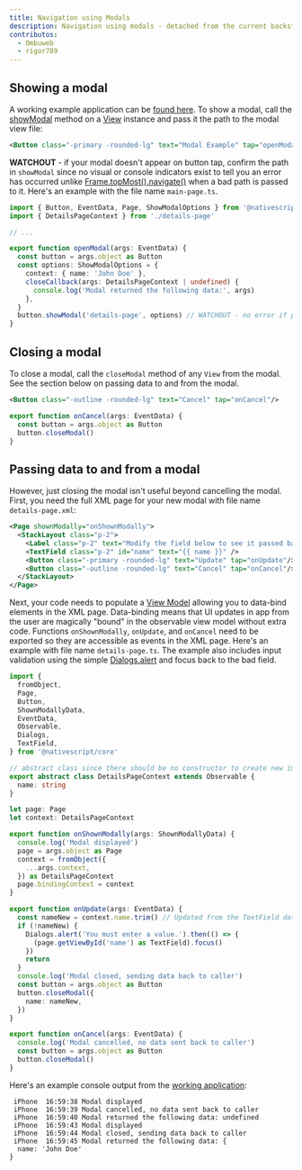 ```yaml
---
title: Navigation using Modals
description: Navigation using modals - detached from the current backstack.
contributos:
  - Ombuweb
  - rigor789
---
```


## Showing a modal

A working example application can be [found here](https://stackblitz.com/edit/nativescript-stackblitz-templates-3bvo1g?file=app%2Fdetails-page.ts,app%2Fdetails-page.xml,app%2Fmain-page.ts). To show a modal, call the [showModal](https://docs.nativescript.org/api/class/ViewCommon#showmodal) method on a [View](https://docs.nativescript.org/api/class/View) instance and pass it the path to the modal view file:

```xml
<Button class="-primary -rounded-lg" text="Modal Example" tap="openModal" />
```

**WATCHOUT** - if your modal doesn't appear on button tap, confirm the path in `showModal` since no visual or console indicators exist to tell you an error has occurred unlike [Frame.topMost().navigate()](https://docs.nativescript.org/guide/navigation/frames-and-pages) when a bad path is passed to it. Here's an example with the file name `main-page.ts`.

```ts
import { Button, EventData, Page, ShowModalOptions } from '@nativescript/core'
import { DetailsPageContext } from './details-page'

// ...

export function openModal(args: EventData) {
  const button = args.object as Button
  const options: ShowModalOptions = {
    context: { name: 'John Doe' },
    closeCallback(args: DetailsPageContext | undefined) {
      console.log('Modal returned the following data:', args)
    },
  }
  button.showModal('details-page', options) // WATCHOUT - no error if page doesn't exist and no modal will open
}
```

## Closing a modal

To close a modal, call the `closeModal` method of any `View` from the modal. See the section below on passing data to and from the modal.

```xml
<Button class="-outline -rounded-lg" text="Cancel" tap="onCancel"/>
```

```ts
export function onCancel(args: EventData) {
  const button = args.object as Button
  button.closeModal()
}
```

## Passing data to and from a modal

However, just closing the modal isn't useful beyond cancelling the modal. First, you need the full XML page for your new modal with file name `details-page.xml`:

```xml
<Page shownModally="onShownModally">
  <StackLayout class="p-2">
    <Label class="p-2" text="Modify the field below to see it passed back to caller. Contains input validation too." textWrap="true" />
    <TextField class="p-2" id="name" text="{{ name }}" />
    <Button class="-primary -rounded-lg" text="Update" tap="onUpdate"/>
    <Button class="-outline -rounded-lg" text="Cancel" tap="onCancel"/>
  </StackLayout>
</Page>
```

Next, your code needs to populate a [View Model](https://docs.nativescript.org/guide/data-binding) allowing you to data-bind elements in the XML page. Data-binding means that UI updates in app from the user are magically "bound" in the observable view model without extra code. Functions `onShownModally`, `onUpdate`, and `onCancel` need to be exported so they are accessible as events in the XML page. Here's an example with file name `details-page.ts`. The example also includes input validation using the simple [Dialogs.alert](https://docs.nativescript.org/ui/dialogs#alert) and focus back to the bad field.

```ts
import {
  fromObject,
  Page,
  Button,
  ShownModallyData,
  EventData,
  Observable,
  Dialogs,
  TextField,
} from '@nativescript/core'

// abstract class since there should be no constructor to create new instances
export abstract class DetailsPageContext extends Observable {
  name: string
}

let page: Page
let context: DetailsPageContext

export function onShownModally(args: ShownModallyData) {
  console.log('Modal displayed')
  page = args.object as Page
  context = fromObject({
    ...args.context,
  }) as DetailsPageContext
  page.bindingContext = context
}

export function onUpdate(args: EventData) {
  const nameNew = context.name.trim() // Updated from the TextField data-bind
  if (!nameNew) {
    Dialogs.alert('You must enter a value.').then(() => {
      (page.getViewById('name') as TextField).focus()
    })
    return
  }
  console.log('Modal closed, sending data back to caller')
  const button = args.object as Button
  button.closeModal({
    name: nameNew,
  })
}

export function onCancel(args: EventData) {
  console.log('Modal cancelled, no data sent back to caller')
  const button = args.object as Button
  button.closeModal()
}
```

Here's an example console output from the [working application](https://stackblitz.com/edit/nativescript-stackblitz-templates-3bvo1g?file=app%2Fdetails-page.ts,app%2Fdetails-page.xml,app%2Fmain-page.ts):

```
 iPhone  16:59:38 Modal displayed
 iPhone  16:59:39 Modal cancelled, no data sent back to caller
 iPhone  16:59:40 Modal returned the following data: undefined
 iPhone  16:59:43 Modal displayed
 iPhone  16:59:44 Modal closed, sending data back to caller
 iPhone  16:59:45 Modal returned the following data: {
  name: 'John Doe'
}
```
